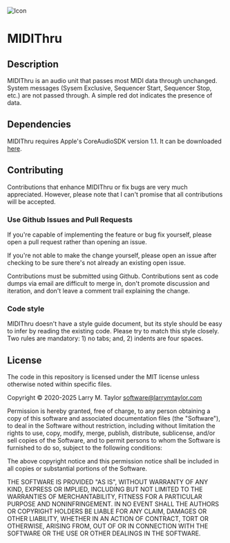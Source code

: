 ![Icon](https://www.larrymtaylor.com/images/plugin-128.png)  
# MIDIThru

## Description

MIDIThru is an audio unit that passes most MIDI data through unchanged. 
System messages (Sysem Exclusive, Sequencer Start, Sequencer Stop, etc.) 
are not passed through. A simple red dot indicates the presence of data.

## Dependencies

MIDIThru requires Apple's CoreAudioSDK version 1.1. It can be
downloaded [here](https://github.com/nerrons/CoreAudioSDK).

## Contributing

Contributions that enhance MIDIThru or fix bugs are very much 
appreciated. However, please note that I can't promise that all 
contributions will be accepted.

### Use Github Issues and Pull Requests

If you're capable of implementing the feature or bug fix yourself,
please open a pull request rather than opening an issue.

If you're not able to make the change yourself, please open an issue
after checking to be sure there's not already an existing open issue.

Contributions must be submitted using Github. Contributions sent as
code dumps via email are difficult to merge in, don't promote discussion
and iteration, and don't leave a comment trail explaining the change.

### Code style

MIDIThru doesn't have a style guide document, but its
style should be easy to infer by reading the existing code. Please try
to match this style closely. Two rules are mandatory: 1) no tabs;
and, 2) indents are four spaces.

## License

The code in this repository is licensed under the MIT license unless
otherwise noted within specific files.

Copyright © 2020-2025 Larry M. Taylor <software@larrymtaylor.com>

Permission is hereby granted, free of charge, to any person obtaining a copy
of this software and associated documentation files (the "Software"), to deal
in the Software without restriction, including without limitation the rights
to use, copy, modify, merge, publish, distribute, sublicense, and/or sell
copies of the Software, and to permit persons to whom the Software is
furnished to do so, subject to the following conditions:

The above copyright notice and this permission notice shall be included in
all copies or substantial portions of the Software.

THE SOFTWARE IS PROVIDED "AS IS", WITHOUT WARRANTY OF ANY KIND, EXPRESS OR
IMPLIED, INCLUDING BUT NOT LIMITED TO THE WARRANTIES OF MERCHANTABILITY,
FITNESS FOR A PARTICULAR PURPOSE AND NONINFRINGEMENT. IN NO EVENT SHALL THE
AUTHORS OR COPYRIGHT HOLDERS BE LIABLE FOR ANY CLAIM, DAMAGES OR OTHER
LIABILITY, WHETHER IN AN ACTION OF CONTRACT, TORT OR OTHERWISE, ARISING FROM,
OUT OF OR IN CONNECTION WITH THE SOFTWARE OR THE USE OR OTHER DEALINGS IN
THE SOFTWARE.

